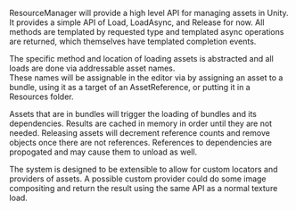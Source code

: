 ResourceManager will provide a high level API for managing assets in Unity.  It provides a simple API of Load, LoadAsync, and Release for now.
All methods are templated by requested type and templated async operations are returned, which themselves have templated completion events.

The specific method and location of loading assets is abstracted and all loads are done via addressable asset names.  
These names will be assignable in the editor via by assigning an asset to a bundle, using it as a target of an AssetReference, or putting it in a Resources folder.

Assets that are in bundles will trigger the loading of bundles and its dependencies.  Results are cached in memory in order until they are not needed.
Releasing assets will decrement reference counts and remove objects once there are not references.  References to dependencies are propogated and may cause them to unload as well.

The system is designed to be extensible to allow for custom locators and providers of assets.  A possible custom provider could do some image compositing and return
the result using the same API as a normal texture load.  
